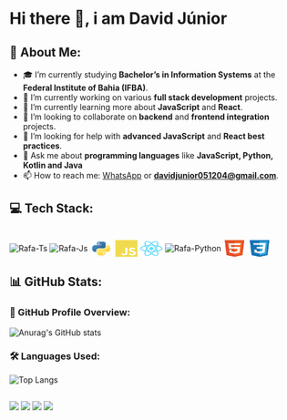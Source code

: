 # Hi there 👋, i am **David Júnior**

## 💫 About Me:
- 🎓 I’m currently studying **Bachelor’s in Information Systems** at the **Federal Institute of Bahia (IFBA)**.
- 🔭 I’m currently working on various **full stack development** projects.
- 🌱 I’m currently learning more about **JavaScript** and **React**.
- 👯 I’m looking to collaborate on **backend** and **frontend integration** projects.
- 🤔 I’m looking for help with **advanced JavaScript** and **React best practices**.
- 💬 Ask me about **programming languages** like **JavaScript, Python, Kotlin and Java**
- 📫 How to reach me: [WhatsApp](https://wa.me/5573999790835?text=Ola,%20vim%20pelo%20GitHub) or **davidjunior051204@gmail.com**.

## 💻 Tech Stack:
<div style="display: inline_block"><br>
  <img align="center" alt="Rafa-Ts" height="30" width="40" src="https://cdn.jsdelivr.net/gh/devicons/devicon@latest/icons/java/java-original.svg"">
  <img align="center" alt="Rafa-Js" height="30" width="40" src="https://cdn.jsdelivr.net/gh/devicons/devicon@latest/icons/kotlin/kotlin-original.svg">
  <img align="center" alt="Rafa-Python" height="30" width="40" src="https://raw.githubusercontent.com/devicons/devicon/master/icons/python/python-original.svg">
  <img align="center" alt="Rafa-Js" height="30" width="40" src="https://raw.githubusercontent.com/devicons/devicon/master/icons/javascript/javascript-plain.svg">
  <img align="center" alt="Rafa-React" height="30" width="40" src="https://raw.githubusercontent.com/devicons/devicon/master/icons/react/react-original.svg">
  <img align="center" alt="Rafa-Python" height="30" width="40" src="https://cdn.jsdelivr.net/gh/devicons/devicon@latest/icons/mongodb/mongodb-original.svg">
  <img align="center" alt="Rafa-HTML" height="30" width="40" src="https://raw.githubusercontent.com/devicons/devicon/master/icons/html5/html5-original.svg">
  <img align="center" alt="Rafa-CSS" height="30" width="40" src="https://raw.githubusercontent.com/devicons/devicon/master/icons/css3/css3-original.svg">
</div>

## 📊 GitHub Stats:
### 🚀 GitHub Profile Overview:                                  
![Anurag's GitHub stats](https://github-readme-stats.vercel.app/api?username=GitDavidJr&theme=tokyonight&show_icons=true&hide_title=true)
### 🛠️ Languages Used:
![Top Langs](https://github-readme-stats.vercel.app/api/top-langs/?username=GitDavidJr&theme=tokyonight&show_icons=true&hide_title=true&layout=compact)

##
 
<div> 
  <a href="https://instagram.com/davidjr0516" target="_blank"><img src="https://img.shields.io/badge/-Instagram-%23E4405F?style=for-the-badge&logo=instagram&logoColor=white" target="_blank"></a>
  <a href="https://discord.gg/wjhx4sbN" target="_blank"><img src="https://img.shields.io/badge/Discord-7289DA?style=for-the-badge&logo=discord&logoColor=white" target="_blank"></a> 
  <a href = "mailto:davidjunior051204@gmail.com"><img src="https://img.shields.io/badge/-Gmail-%23333?style=for-the-badge&logo=gmail&logoColor=white" target="_blank"></a>
  <a href="https://www.linkedin.com/" target="_blank"><img src="https://img.shields.io/badge/-LinkedIn-%230077B5?style=for-the-badge&logo=linkedin&logoColor=white" target="_blank"></a> 
  
</div>

